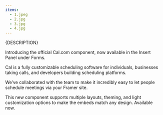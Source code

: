 ```yaml
---
items:
  - 1.jpeg
  - 2.jpg
  - 3.jpg
  - 4.jpg
---
```


{DESCRIPTION}

Introducing the official Cal.com component, now available in the Insert Panel under Forms.

Cal is a fully customizable scheduling software for individuals, businesses taking calls, and developers building scheduling platforms.

We’ve collaborated with the team to make it incredibly easy to let people schedule meetings via your Framer site.

This new component supports multiple layouts, theming, and light customization options to make the embeds match any design. Available now.
